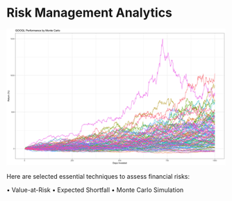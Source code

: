 # Risk Management Analytics

![](https://github.com/vladislavpyatnitskiy/Data-Visualisation-for-finance-in-R/blob/main/Line%20Plot/Monte%20Carlo/Monte%20Plot.jpeg?raw=true)

Here are selected essential techniques to assess financial risks:

• Value-at-Risk
• Expected Shortfall
• Monte Carlo Simulation
